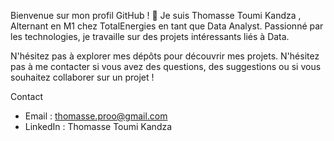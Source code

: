 Bienvenue sur mon profil GitHub ! 👋
Je suis Thomasse Toumi Kandza , Alternant en M1 chez TotalEnergies en tant que Data Analyst. Passionné par les technologies, je travaille sur des projets intéressants liés à Data.

N'hésitez pas à explorer mes dépôts pour découvrir mes projets. N'hésitez pas à me contacter si vous avez des questions, des suggestions ou si vous souhaitez collaborer sur un projet !

Contact
- Email : thomasse.proo@gmail.com
- LinkedIn : Thomasse Toumi Kandza
